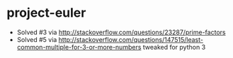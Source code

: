 project-euler
=============
* Solved #3 via http://stackoverflow.com/questions/23287/prime-factors
* Solved #5 via http://stackoverflow.com/questions/147515/least-common-multiple-for-3-or-more-numbers tweaked for python 3
